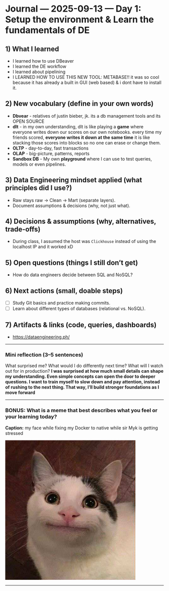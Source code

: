 # Journal — 2025-09-13 — Day 1: Setup the environment & Learn the fundamentals of DE

## 1) What I learned 
- I learned how to use DBeaver
- I learned the DE workflow
- I learned about pipelining
- I LEARNED HOW TO USE THIS NEW TOOL: METABASE!! it was so cool because it has already a built in GUI (web based) & i dont have to install it.

## 2) New vocabulary (define in your own words)
- **Dbvear** - relatives of justin bieber, jk. its a db management tools and its OPEN SOURCE
- **dlt** - in my own understanding, dlt is like playing a **game** where everyone writes down our scores on our own notebooks. every time my friends scored, **everyone writes it down at the same time** it is like stacking those scores into blocks so no one can erase or change them.
- **OLTP** - day-to-day, fast transactions
- **OLAP** - big-picture, patterns, reports
- **Sandbox DB** - My own **playground** where I can use to test queries, models or even pipelines.
  
## 3) Data Engineering mindset applied (what principles did I use?)
- Raw stays raw → Clean → Mart (separate layers).
- Document assumptions & decisions (why, not just what).

## 4) Decisions & assumptions (why, alternatives, trade-offs)
- During class, I assumed the host was `Clickhouse` instead of using the localhost IP and it worked xD

## 5) Open questions (things I still don’t get)
- How do data engineers decide between SQL and NoSQL?

## 6) Next actions (small, doable steps)
- [ ] Study Git basics and practice making commits.
- [ ] Learn about different types of databases (relational vs. NoSQL).

## 7) Artifacts & links (code, queries, dashboards)
- https://dataengineering.ph/

---

### Mini reflection (3–5 sentences)
What surprised me? What would I do differently next time? What will I watch out for in production?
**I was surprised at how much small details can shape my understanding. Even simple concepts can open the door to deeper questions. I want to train myself to slow down and pay attention, instead of rushing to the next thing. That way, I’ll build stronger foundations as I move forward**

---

### BONUS: What is a meme that best describes what you feel or your learning today?
**Caption:** my face while fixing my Docker to native while sir Myk is getting stressed  

![meme](../assets/meme-docker.jpg "my face while fixing Docker")

---